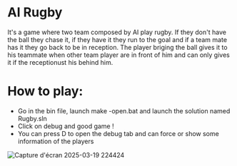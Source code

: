 # AI Rugby
 It's a game where two team composed by AI play rugby.
 If they don't have the ball they chase it, if they have it they run to the goal and if a team mate has it they go back to be in reception.
 The player briging the ball gives it to his teammate when other team player are in front of him and can only gives it if the receptionust his behind him.

 # How to play:
 - Go in the bin file, launch make -open.bat and launch the solution named Rugby.sln
 - Click on debug and good game !
 - You can press D to open the debug tab and can force or show some information of the players

![Capture d'écran 2025-03-19 224424](https://github.com/user-attachments/assets/2303f33c-3c32-4551-b0f6-994b9e689c4e)

